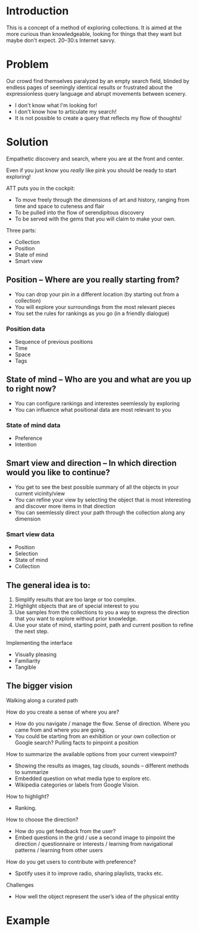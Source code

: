 # Introduction
This is a concept of a method of exploring collections. It is aimed at the more curious than knowledgeable, looking for things that they want but maybe don't expect. 20–30:s Internet savvy.

# Problem
Our crowd find themselves paralyzed by an empty search field, blinded by endless pages of seemingly identical results or frustrated about the expressionless query language and abrupt movements between scenery.

* I don't know what I'm looking for!
* I don't know how to articulate my search!
* It is not possible to create a query that reflects my flow of thoughts!

# Solution
Empathetic discovery and search, where you are at the front and center. 

Even if you just know you *really* like pink you should be ready to start exploring!

ATT puts you in the cockpit:

* To move freely through the dimensions of art and history, ranging from time and space to cuteness and flair
* To be pulled into the flow of serendipitous discovery 
* To be served with the gems that you will claim to make your own.

Three parts:

* Collection
* Position
* State of mind
* Smart view

## Position – Where are you really starting from? 
* You can drop your pin in a different location (by starting out from a collection)
* You will explore your surroundings from the most relevant pieces
* You set the rules for rankings as you go (in a friendly dialogue)

### Position data
* Sequence of previous positions
* Time
* Space
* Tags

## State of mind – Who are you and what are you up to right now? 
* You can configure rankings and interestes seemlessly by exploring 
* You can influence what positional data are most relevant to you

### State of mind data
* Preference
* Intention
	
## Smart view and direction – In which direction would you like to continue? 
* You get to see the best possible summary of all the objects in your current vicinity/view
* You can refine your view by selecting the object that is most interesting and discover more items in that direction
* You can seemlessly direct your path through the collection along any dimension

### Smart view data
* Position
* Selection
* State of mind
* Collection

## The general idea is to: 

1. Simplify results that are too large or too complex. 
2. Highlight objects that are of special interest to you
3. Use samples from the collections to you a way to express the direction that you want to explore without prior knowledge.
4. Use your state of mind, starting point, path and current position to refine the next step.

Implementing the interface

* Visually pleasing
* Familiarity
* Tangible

## The bigger vision

Walking along a curated path

How do you create a sense of where you are?

* How do you navigate / manage the flow. Sense of direction. Where you came from and where you are going.
* You could be starting from an exhibition or your own collection or Google search? Pulling facts to pinpoint a position 

How to summarize the available options from your current viewpoint?

* Showing the results as images, tag clouds, sounds – different methods to summarize
* Embedded question on what media type to explore etc.
* Wikipedia categories or labels from Google Vision.

How to highlight?

* Ranking. 

How to choose the direction? 

* How do you get feedback from the user? 
* Embed questions in the grid / use a second image to pinpoint  the direction / questionnaire or interests / learning from navigational patterns / learning from other users

How do you get users to contribute with preference?

* Spotify uses it to improve radio, sharing playlists, tracks etc.

Challenges

* How well the object represent the user’s idea of the physical entity


# Example
